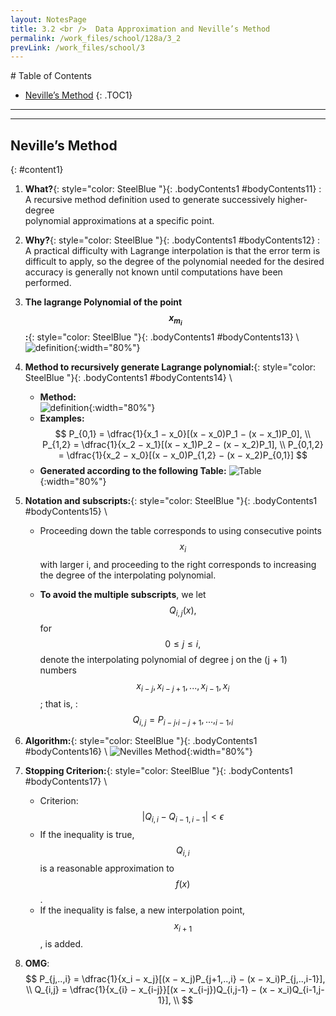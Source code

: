 ```yaml
---
layout: NotesPage
title: 3.2 <br />  Data Approximation and Neville’s Method
permalink: /work_files/school/128a/3_2
prevLink: /work_files/school/3
---
```


<div markdown="1" class = "TOC">
# Table of Contents

  * [Neville’s Method](#content1)
  {: .TOC1}
</div>

***
***

## Neville’s Method
{: #content1}

1. **What?**{: style="color: SteelBlue  "}{: .bodyContents1 #bodyContents11} 
    :   A recursive method definition used to generate successively higher-degree   
        polynomial approximations at a specific point.
2. **Why?**{: style="color: SteelBlue  "}{: .bodyContents1 #bodyContents12} 
    :   A practical difficulty with Lagrange interpolation is that the error term is    
        difficult to apply, so the degree of the polynomial needed for the desired accuracy is generally not known
    until computations have been performed.
3. **The lagrange Polynomial of the point $$x_{m_i}$$:**{: style="color: SteelBlue  "}{: .bodyContents1 #bodyContents13} \\
    ![definition](/main_files/128a/3/3.2/1.png){:width="80%"}
4. **Method to recursively generate Lagrange polynomial:**{: style="color: SteelBlue  "}{: .bodyContents1 #bodyContents14} \\
    * **Method:**  
    ![definition](/main_files/128a/3/3.2/2.png){:width="80%"}  
    * **Examples:**
        $$ 
        P_{0,1} = \dfrac{1}{x_1 − x_0}[(x − x_0)P_1 − (x − x_1)P_0], \\
        P_{1,2} = \dfrac{1}{x_2 − x_1}[(x − x_1)P_2 − (x − x_2)P_1], \\
        P_{0,1,2} = \dfrac{1}{x_2 − x_0}[(x − x_0)P_{1,2} − (x − x_2)P_{0,1}]
        $$
    * **Generated according to the following Table:**
    ![Table](/main_files/128a/3/3.2/4.png){:width="80%"}

5. **Notation and subscripts:**{: style="color: SteelBlue  "}{: .bodyContents1 #bodyContents15} \\
    * Proceeding down the table corresponds to using consecutive points $$x_i$$ with larger i, and proceeding to the right corresponds to increasing the degree of the interpolating polynomial.

    * **To avoid the multiple subscripts**, we let $$Q_{i,j}(x),$$ for $$0 ≤ j ≤ i,$$ denote the interpolating polynomial of degree j on the (j + 1) numbers $$x_{i−j}, x_{i−j+1}, ... , x_{i−1}, x_i$$; that is,
    :   $$Q_{i,j} = P_{i−j},_{i−j+1},...,_{i−1},_i$$
6. **Algorithm:**{: style="color: SteelBlue  "}{: .bodyContents1 #bodyContents16} \\
    ![Nevilles Method](/main_files/128a/3/3.2/5.png){:width="80%"}
7. **Stopping Criterion:**{: style="color: SteelBlue  "}{: .bodyContents1 #bodyContents17} \\
    * Criterion:  
    $$|Q_{i,i} − Q_{i−1,i−1}| < \epsilon$$
    * If the inequality is true, $$Q_{i,i}$$ is a reasonable approximation to $$f(x)$$.
    * If the inequality is false, a new interpolation point, $$x_{i+1}$$, is added.

0. **OMG**:  
    $$ 
    P_{j,..,i} = \dfrac{1}{x_i − x_j}[(x − x_j)P_{j+1,..,i} − (x − x_i)P_{j,..,i-1}], \\        
    Q_{i,j} = \dfrac{1}{x_{i} − x_{i-j}}[(x − x_{i-j})Q_{i,j-1} − (x − x_i)Q_{i-1,j-1}], \\
    $$
